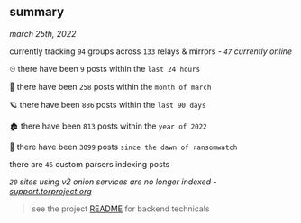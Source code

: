 
## summary
_march 25th, 2022_

currently tracking `94` groups across `133` relays & mirrors - _`47` currently online_

⏲ there have been `9` posts within the `last 24 hours`

🦈 there have been `258` posts within the `month of march`

🪐 there have been `886` posts within the `last 90 days`

🏚 there have been `813` posts within the `year of 2022`

🦕 there have been `3099` posts `since the dawn of ransomwatch`

there are `46` custom parsers indexing posts

_`20` sites using v2 onion services are no longer indexed - [support.torproject.org](https://support.torproject.org/onionservices/v2-deprecation/)_

> see the project [README](https://github.com/thetanz/ransomwatch#ransomwatch--) for backend technicals
